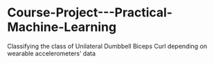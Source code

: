 # Course-Project---Practical-Machine-Learning
Classifying the class of Unilateral Dumbbell Biceps Curl depending on wearable accelerometers’ data
